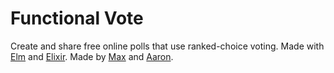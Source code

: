 # Functional Vote
Create and share free online polls that use ranked-choice voting. Made with [Elm](https://elm-lang.org/) and [Elixir](https://elixir-lang.org/). Made by [Max](https://github.com/maxrchung) and [Aaron](https://github.com/Xenocidel).
